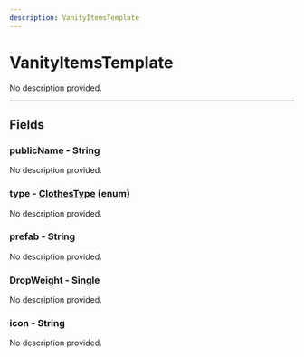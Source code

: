 ```yaml
---
description: VanityItemsTemplate
---
```


# VanityItemsTemplate

No description provided.

***

## Fields

### publicName - String

No description provided.

### type - [ClothesType](../enum-types.md#ClothesType) (enum)

No description provided.

### prefab - String

No description provided.

### DropWeight - Single

No description provided.

### icon - String

No description provided.
